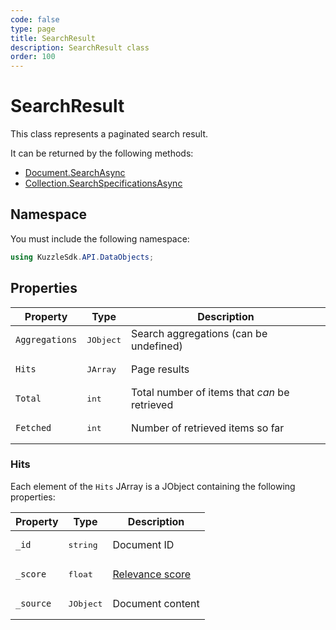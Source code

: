 ```yaml
---
code: false
type: page
title: SearchResult
description: SearchResult class
order: 100
---
```


# SearchResult

This class represents a paginated search result.  

It can be returned by the following methods:
 - [Document.SearchAsync](sdk/csharp/2/controllers/document/search)
 - [Collection.SearchSpecificationsAsync](sdk/csharp/2/controllers/collection/search-specifications)

## Namespace

You must include the following namespace: 

```csharp
using KuzzleSdk.API.DataObjects;
```

## Properties

| Property | Type | Description |
|--- |--- |--- |
| `Aggregations` | <pre>JObject</pre> | Search aggregations (can be undefined) |
| `Hits` | <pre>JArray</pre> | Page results |
| `Total` | <pre>int</pre> |  Total number of items that _can_ be retrieved |
| `Fetched` | <pre>int</pre> | Number of retrieved items so far |

### Hits

Each element of the `Hits` JArray is a JObject containing the following properties:

| Property | Type | Description |
|--- |--- |--- |
| `_id` | <pre>string</pre> | Document ID |
| `_score` | <pre>float</pre> | [Relevance score](https://www.elastic.co/guide/en/elasticsearch/guide/current/relevance-intro.html) |
| `_source` | <pre>JObject</pre> | Document content |
